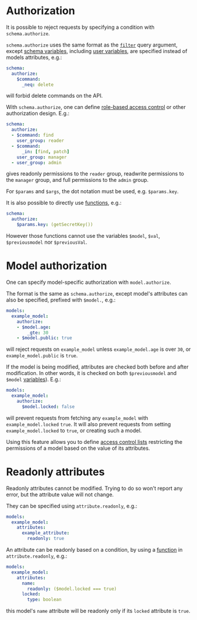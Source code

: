 # Authorization

It is possible to reject requests by specifying a condition with
`schema.authorize`.

`schema.authorize` uses the same format as the [`filter`](filtering.md) query
argument, except [schema variables](functions.md#schema-functions-variables),
including [user variables](functions.md#user-variables), are specified instead
of models attributes, e.g.:

```yml
schema:
  authorize:
    $command:
      _neq: delete
```

will forbid delete commands on the API.

With `schema.authorize`, one can define
[role-based access control](https://en.wikipedia.org/wiki/Role-based_access_control) or other
authorization design. E.g.:

```yml
schema:
  authorize:
  - $command: find
    user_group: reader
  - $command:
      _in: [find, patch]
    user_group: manager
  - user_group: admin
```

gives readonly permissions to the `reader` group, readwrite permissions
to the `manager` group, and full permissions to the `admin` group.

For `$params` and `$args`, the dot notation must be used, e.g. `$params.key`.

It is also possible to directly use [functions](functions.md), e.g.:

```yml
schema:
  authorize:
    $params.key: (getSecretKey())
```

However those functions cannot use the variables `$model`, `$val`,
`$previousmodel` nor `$previousVal`.

# Model authorization

One can specify model-specific authorization with `model.authorize`.

The format is the same as `schema.authorize`, except model's attributes can
also be specified, prefixed with `$model.`, e.g.:

```yml
models:
  example_model:
    authorize:
    - $model.age:
        _gte: 30
    - $model.public: true
```

will reject requests on `example_model` unless `example_model.age` is over `30`,
or `example_model.public` is `true`.

If the model is being modified, attributes are checked both before and after
modification. In other words, it is checked on both `$previousmodel` and
`$model` [variables](functions.md#schema-functions-variables)). E.g.:

```yml
models:
  example_model:
    authorize:
      $model.locked: false
```

will prevent requests from fetching any `example_model` with
`example_model.locked` `true`. It will also prevent requests from setting
`example_model.locked` to `true`, or creating such a model.

Using this feature allows you to define
[access control lists](https://en.wikipedia.org/wiki/Access_control_list)
restricting the permissions of a model based on the value of its attributes.

# Readonly attributes

Readonly attributes cannot be modified.
Trying to do so won't report any error, but the attribute value will not change.

They can be specified using `attribute.readonly`, e.g.:

```yml
models:
  example_model:
    attributes:
      example_attribute:
        readonly: true
```

An attribute can be readonly based on a condition, by using a
[function](function.md) in `attribute.readonly`, e.g.:

```yml
models:
  example_model:
    attributes:
      name:
        readonly: ($model.locked === true)
      locked:
        type: boolean
```

this model's `name` attribute will be readonly only if its `locked` attribute is
`true`.
